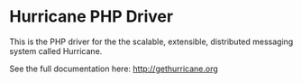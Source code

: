 Hurricane PHP Driver
====================

This is the PHP driver for the the scalable, extensible, distributed
messaging system called Hurricane.

See the full documentation here: http://gethurricane.org
